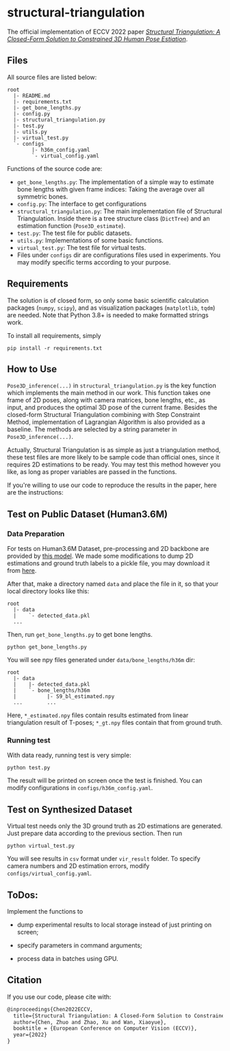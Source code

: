 # structural-triangulation

The official implementation of ECCV 2022 paper [*Structural Triangulation: A Closed-Form Solution to Constrained 3D Human Pose Estiation*](https://doi.org/10.1007/978-3-031-20065-6_40).

## Files

All source files are listed below:

```
root
  |- README.md
  |- requirements.txt
  |- get_bone_lengths.py
  |- config.py
  |- structural_triangulation.py
  |- test.py
  |- utils.py
  |- virtual_test.py
  `- configs
        |- h36m_config.yaml
        `- virtual_config.yaml
```

Functions of the source code are:

* `get_bone_lengths.py`: The implementation of a simple way to estimate bone lengths with given frame indices: Taking the average over all symmetric bones.
* `config.py`: The interface to get configurations
* `structural_triangulation.py`: The main implementation file of Structural Triangulation. Inside there is a tree structure class (`DictTree`) and an estimation function (`Pose3D_estimate`).
* `test.py`: The test file for public datasets.
* `utils.py`: Implementations of some basic functions.
* `virtual_test.py`: The test file for virtual tests.
* Files under `configs` dir are configurations files used in experiments. You may modify specific terms according to your purpose.

## Requirements

The solution is of closed form, so only some basic scientific calculation packages (`numpy`, `scipy`), and as visualization packages (`matplotlib`, `tqdm`) are needed. Note that Python 3.8+ is needed to make formatted strings work.

To install all requirements, simply

```shell
pip install -r requirements.txt
```

## How to Use

`Pose3D_inference(...)` in `structural_triangulation.py` is the key function which implements the main method in our work. This function takes one frame of 2D poses, along with camera matrices, bone lengths, etc., as input, and produces the optimal 3D pose of the current frame. Besides the closed-form Structural Triangulation combining with Step Constraint Method, implementation of Lagrangian Algorithm is also provided as a baseline. The methods are selected by a string parameter in `Pose3D_inference(...)`.

Actually, Structural Triangulation is as simple as just a triangulation method, these test files are more likely to be sample code than official ones, since it requires 2D estimations to be ready. You may test this method however you like, as long as proper variables are passed in the functions.

If you're willing to use our code to reproduce the results in the paper, here are the instructions:

## Test on Public Dataset (Human3.6M)

### Data Preparation

For tests on Human3.6M Dataset, pre-processing and 2D backbone are provided by [this model](https://github.com/karfly/learnable-triangulation-pytorch). We made some modifications to dump 2D estimations and ground truth labels to a pickle file, you may download it from [here](https://drive.google.com/file/d/1wOMCBcOzypoGr-e05fjxSPGIF_bdEEu5/view?usp=sharing).

After that, make a directory named `data` and place the file in it, so that your local directory looks like this:

```
root
  |- data
  |    `- detected_data.pkl
  ...
```

Then, run `get_bone_lengths.py` to get bone lengths.

```shell
python get_bone_lengths.py
```

You will see npy files generated under `data/bone_lengths/h36m` dir:

```
root
  |- data
  |    |- detected_data.pkl
  |    `- bone_lengths/h36m
  |          |- S9_bl_estimated.npy
  ...        ...
```

Here, `*_estimated.npy` files contain results estimated from linear triangulation result of T-poses; `*_gt.npy` files contain that from ground truth. 

### Running test

With data ready, running test is very simple:

```shell
python test.py
```

The result will be printed on screen once the test is finished. You can modify configurations in `configs/h36m_config.yaml`.

## Test on Synthesized Dataset

Virtual test needs only the 3D ground truth as 2D estimations are generated. Just prepare data according to the previous section. Then run

```shell
python virtual_test.py
```

You will see results in `csv` format under `vir_result` folder. To specify camera numbers and 2D estimation errors, modify `configs/virtual_config.yaml`.

## ToDos:

Implement the functions to

* dump experimental results to local storage instead of just printing on screen;

* specify parameters in command arguments;

* process data in batches using GPU.

## Citation

If you use our code, please cite with:

```latex
@inproceedings{Chen2022ECCV,
  title={Structural Triangulation: A Closed-Form Solution to Constrained 3D Human Pose Estiation},
  author={Chen, Zhuo and Zhao, Xu and Wan, Xiaoyue},
  booktitle = {European Conference on Computer Vision (ECCV)},
  year={2022}
}
```
